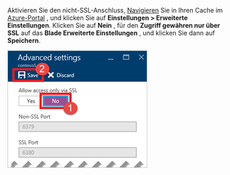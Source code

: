 Aktivieren Sie den nicht-SSL-Anschluss, [Navigieren](../articles/redis-cache/cache-configure.md#configure-redis-cache-settings) Sie in Ihren Cache im [Azure-Portal](https://portal.azure.com) , und klicken Sie auf **Einstellungen > Erweiterte Einstellungen**. Klicken Sie auf **Nein** , für den **Zugriff gewähren nur über SSL** auf das **Blade Erweiterte Einstellungen** , und klicken Sie dann auf **Speichern**.

![Redis cacheeinstellungen](media/redis-cache-non-ssl-port/redis-cache-non-ssl-port.png)

